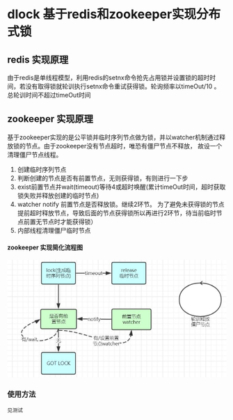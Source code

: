 # dlock 基于redis和zookeeper实现分布式锁

## redis 实现原理
   由于redis是单线程模型，利用redis的setnx命令抢先占用锁并设置锁的超时时间，若没有取得锁就轮训执行setnx命令重试获得锁。轮询频率以timeOut/10 。
   总轮训时间不超过timeOut时间
   
## zookeeper 实现原理
   基于zookeeper实现的是公平锁并临时序列节点做为锁，并以watcher机制通过释放锁的节点。由于zookeeper没有节点超时，唯恐有僵尸节点不释放，
   故设一个清理僵尸节点线程。
   1. 创建临时序列节点
   2. 判断创建的节点是否有前置节点，无则获得锁，有则进行一下步
   3. exist前置节点并wait(timeout)等待4或超时唤醒(累计timeOut时间，超时获取锁失败并释放创建的临时节点)
   4. watcher notify 前置节点是否释放锁。继续2环节。
   为了避免未获得锁的节点提前超时释放节点，导致后面的节点获得锁所以再进行2环节，待当前临时节点前置无节点时才能获得锁）
   5. 内部线程清理僵尸临时节点
   
#### zookeeper 实现简化流程图
![ABC](https://github.com/shangzefeng/dlock/blob/master/image/zookpeer.jpg) 
   
### 使用方法
    见测试
